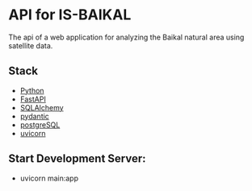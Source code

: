 # API for IS-BAIKAL
The api of a web application for analyzing the Baikal natural area using satellite data.

## Stack
- [Python](https://www.python.org/)
- [FastAPI](https://fastapi.tiangolo.com/)
- [SQLAlchemy](https://www.sqlalchemy.org/)
- [pydantic](https://docs.pydantic.dev/latest/)
- [postgreSQL](https://www.postgresql.org/)
- [uvicorn](https://www.uvicorn.org/)

## Start Development Server:
- uvicorn main:app